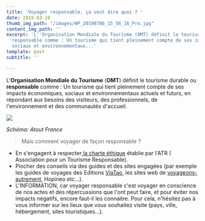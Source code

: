 ```yaml
---
title: 'Voyager responsable, ça veut dire quoi ? '
date: 2019-03-10
thumb_img_path: "/images/WP_20190706_15_56_16_Pro.jpg"
content_img_path: ''
excerpt: 'L''Organisation Mondiale du Tourisme (OMT) définit le tourisme durable ou
  responsable comme : Un tourisme qui tient pleinement compte de ses impacts économiques,
  sociaux et environnementaux...'
template: post
subtitle: ''

---
```

L'**Organisation Mondiale du Tourisme** (**OMT**) définit le tourisme durable ou **responsable** comme : Un tourisme qui tient pleinement compte de ses impacts économiques, sociaux et environnementaux actuels et futurs, en répondant aux besoins des visiteurs, des professionnels, de l'environnement et des communautés d'accueil.

![](/images/schema_tourisme_durable-1.png)

_Schéma: Atout France_

> Mais comment voyager de façon responsable ?

* En s'engagent à respecter[ la charte éthique](https://www.tourisme-responsable.org/voyager-responsable/charte-ethique-voyageur/) établie par l'ATR ( Association pour un Tourisme Responsable).
* Piocher des conseils via des guides et des sites engagées (par exemple les guides de voyages des Editions [ViaTao](https://www.viatao.com/), les sites web de [voyageons-autrement](http://www.voyageons-autrement.com/), Hopineo etc...).
* L'INFORMATION, car voyager responsable c'est voyager en conscience de nos actes et des répercussions que l'ont peut faire, et pour éviter nos impacts négatifs, encore faut-il les connaitre. Pour cela, n'hésitez pas à vous informer sur les lieux que vous souhaitez visite (pays, ville, hébergement, sites touristiques...).